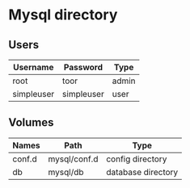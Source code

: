 # Mysql directory

## Users

| Username   | Password   | Type  |
|------------|------------|-------|
| root       | toor       | admin |
| simpleuser | simpleuser | user  |

## Volumes

| Names  | Path         | Type               |
|--------|--------------|--------------------|
| conf.d | mysql/conf.d | config directory   |
| db     | mysql/db     | database directory |
